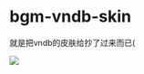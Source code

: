 # bgm-vndb-skin

就是把vndb的皮肤给抄了过来而已(


<a href="https://raw.githubusercontent.com/Coin-233/bgm-vndb-skin/main/bgm-vndb-skin.user.styl">
  <img src="https://img.shields.io/badge/%E4%BD%BF%E7%94%A8Stylus%E5%AE%89%E8%A3%85-116b59.svg"></a>

